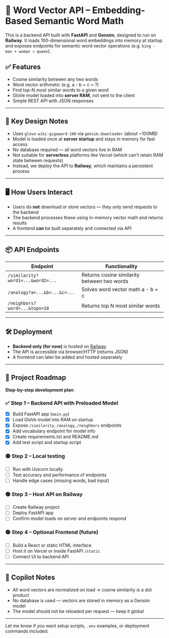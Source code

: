 # 🧠 Word Vector API – Embedding-Based Semantic Word Math

This is a backend API built with **FastAPI** and **Gensim**, designed to run on **Railway**. It loads 100-dimensional word embeddings into memory at startup and exposes endpoints for semantic word vector operations (e.g. `king - man + woman → queen`).

## ✅ Features

- Cosine similarity between any two words  
- Word vector arithmetic (e.g. a - b + c = ?)  
- Find top-N most similar words to a given word  
- GloVe model loaded into **server RAM**, not sent to the client  
- Simple REST API with JSON responses

---

## 🧠 Key Design Notes

- Uses `glove-wiki-gigaword-100` via `gensim.downloader` (about ~100MB)
- Model is loaded once at **server startup** and stays in memory for fast access
- No database required — all word vectors live in RAM
- Not suitable for **serverless** platforms like Vercel (which can't retain RAM state between requests)
- Instead, we deploy the API to **Railway**, which maintains a persistent process

---

## 🖥️ How Users Interact

- Users do **not** download or store vectors — they only send requests to the backend
- The backend processes these using in-memory vector math and returns results
- A frontend **can** be built separately and connected via API

---

## 📦 API Endpoints

| Endpoint                        | Functionality                               |
|--------------------------------|---------------------------------------------|
| `/similarity?word1=...&word2=...` | Returns cosine similarity between two words |
| `/analogy?a=...&b=...&c=...`      | Solves word vector math a - b + c           |
| `/neighbors?word=...&topn=10`     | Returns top N most similar words            |

---

## 🛠️ Deployment

- **Backend only (for now)** is hosted on [Railway](https://railway.app)
- The API is accessible via browser/HTTP (returns JSON)
- A frontend can later be added and hosted separately

---

## 🚧 Project Roadmap

**Step-by-step development plan**:

### ✅ Step 1 – Backend API with Preloaded Model
- [x] Build FastAPI app (`main.py`)
- [x] Load GloVe model into RAM on startup
- [x] Expose `/similarity`, `/analogy`, `/neighbors` endpoints
- [x] Add vocabulary endpoint for model info
- [x] Create requirements.txt and README.md
- [x] Add test script and startup script

### 🟡 Step 2 – Local testing
- [ ] Run with Uvicorn locally
- [ ] Test accuracy and performance of endpoints
- [ ] Handle edge cases (missing words, bad input)

### 🟢 Step 3 – Host API on Railway
- [ ] Create Railway project
- [ ] Deploy FastAPI app
- [ ] Confirm model loads on server and endpoints respond

### 🟢 Step 4 – Optional Frontend (future)
- [ ] Build a React or static HTML interface
- [ ] Host it on Vercel or inside FastAPI `/static`
- [ ] Connect UI to backend API

---

## 🧠 Copilot Notes

- All word vectors are normalized on load → cosine similarity is a dot product
- No database is used — vectors are stored in memory as a Gensim model
- The model should not be reloaded per request — keep it global

---

Let me know if you want setup scripts, `.env` examples, or deployment commands included.

